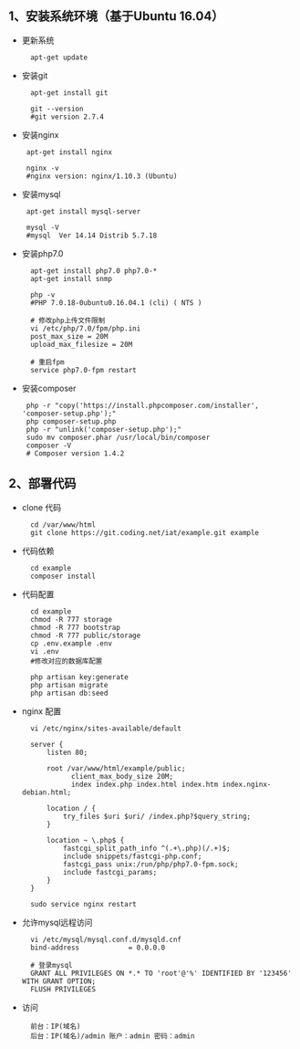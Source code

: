 ## 1、安装系统环境（基于Ubuntu 16.04）
* 更新系统

        apt-get update

* 安装git

        apt-get install git

        git --version
        #git version 2.7.4

 * 安装nginx 

        apt-get install nginx

        nginx -v
        #nginx version: nginx/1.10.3 (Ubuntu)

 * 安装mysql

        apt-get install mysql-server

        mysql -V
        #mysql  Ver 14.14 Distrib 5.7.18

* 安装php7.0

        apt-get install php7.0 php7.0-*
        apt-get install snmp

        php -v
        #PHP 7.0.18-0ubuntu0.16.04.1 (cli) ( NTS )

        # 修改php上传文件限制
        vi /etc/php/7.0/fpm/php.ini
        post_max_size = 20M
        upload_max_filesize = 20M

        # 重启fpm
        service php7.0-fpm restart

 * 安装composer

        php -r "copy('https://install.phpcomposer.com/installer', 'composer-setup.php');"
        php composer-setup.php
        php -r "unlink('composer-setup.php');"
        sudo mv composer.phar /usr/local/bin/composer
        composer -V
        # Composer version 1.4.2


## 2、部署代码

* clone 代码

        cd /var/www/html
        git clone https://git.coding.net/iat/example.git example

* 代码依赖

        cd example
        composer install

* 代码配置

        cd example
        chmod -R 777 storage
        chmod -R 777 bootstrap
        chmod -R 777 public/storage
        cp .env.example .env
        vi .env
        #修改对应的数据库配置

        php artisan key:generate
        php artisan migrate
        php artisan db:seed

* nginx 配置

        vi /etc/nginx/sites-available/default

        server {
            listen 80;

            root /var/www/html/example/public;
                  client_max_body_size 20M;
                  index index.php index.html index.htm index.nginx-debian.html;

            location / {
                try_files $uri $uri/ /index.php?$query_string;
            }

            location ~ \.php$ {
                fastcgi_split_path_info ^(.+\.php)(/.+)$;
                include snippets/fastcgi-php.conf;
                fastcgi_pass unix:/run/php/php7.0-fpm.sock;
                include fastcgi_params;
            }
        }

        sudo service nginx restart
        
* 允许mysql远程访问

		vi /etc/mysql/mysql.conf.d/mysqld.cnf
		bind-address            = 0.0.0.0

    	# 登录mysql
    	GRANT ALL PRIVILEGES ON *.* TO 'root'@'%' IDENTIFIED BY '123456' WITH GRANT OPTION;
    	FLUSH PRIVILEGES

* 访问

        前台：IP(域名)
        后台：IP(域名)/admin 账户：admin 密码：admin
